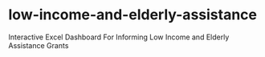 # low-income-and-elderly-assistance
Interactive Excel Dashboard For Informing Low Income and Elderly Assistance Grants
